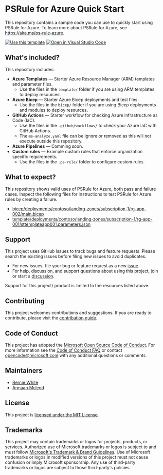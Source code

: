 # PSRule for Azure Quick Start

This repository contains a sample code you can use to quickly start using PSRule for Azure.
To learn more about PSRule for Azure, see https://aka.ms/ps-rule-azure.

[![Use this template](https://img.shields.io/static/v1?label=GitHub&message=Use%20this%20template&logo=github&color=007acc)](https://github.com/Azure/PSRule.Rules.Azure-quickstart/generate)
[![Open in Visual Studio Code](https://open.vscode.dev/badges/open-in-vscode.svg)](https://open.vscode.dev/Azure/PSRule.Rules.Azure-quickstart)

## What's included?

This repository includes:

- **Azure Templates** &mdash; Starter Azure Resource Manager (ARM) templates and parameter files.
  - Use the files in the `template/` folder if you are using ARM templates to deploy resources.
- **Azure Bicep** &mdash; Starter Azure Bicep deployments and test files.
  - Use the files in the `bicep/` folder if you are using Bicep deployments and modules to deploy resources.
- **GitHub Actions** &mdash; Starter workflow for checking Azure Infrastructure as Code (IaC).
  - Use the files in the `.github/workflows/` to check your Azure IaC with GitHub Actions.
  - The `ms-analyze.yaml` file can be ignore or removed as this will not execute outside this repository.
- **Azure Pipelines** &mdash; Comming soon.
- **Custom rules** &mdash; Example custom rules that enforce organization specific requirements.
  - Use the files in the `.ps-rule/` folder to configure custom rules.

## What to expect?

This repository shows valid uses of PSRule for Azure, both pass and failure cases.
Inspect the following files for instructions to test PSRule for Azure rules by creating a failure.

- [bicep/deployments/contoso/landing-zones/subscription-1/rg-app-002/main.bicep](bicep/deployments/contoso/landing-zones/subscription-1/rg-app-002/main.bicep)
- [template/deployments/contoso/landing-zones/subscription-1/rg-app-001/sttemplateapp001.parameters.json](template/deployments/contoso/landing-zones/subscription-1/rg-app-001/sttemplateapp001.parameters.json)

## Support

This project uses GitHub Issues to track bugs and feature requests.
Please search the existing issues before filing new issues to avoid duplicates.

- For new issues, file your bug or feature request as a new [issue].
- For help, discussion, and support questions about using this project, join or start a [discussion].

Support for this project/ product is limited to the resources listed above.

## Contributing

This project welcomes contributions and suggestions.
If you are ready to contribute, please visit the [contribution guide](CONTRIBUTING.md).

## Code of Conduct

This project has adopted the [Microsoft Open Source Code of Conduct](https://opensource.microsoft.com/codeofconduct/).
For more information see the [Code of Conduct FAQ](https://opensource.microsoft.com/codeofconduct/faq/)
or contact [opencode@microsoft.com](mailto:opencode@microsoft.com) with any additional questions or comments.

## Maintainers

- [Bernie White](https://github.com/BernieWhite)
- [Armaan Mcleod](https://github.com/ArmaanMcleod)

## License

This project is [licensed under the MIT License](LICENSE).

## Trademarks

This project may contain trademarks or logos for projects, products, or services.
Authorized use of Microsoft trademarks or logos is subject to and must follow [Microsoft's Trademark & Brand Guidelines](https://www.microsoft.com/en-us/legal/intellectualproperty/trademarks/usage/general).
Use of Microsoft trademarks or logos in modified versions of this project must not cause confusion or imply Microsoft sponsorship.
Any use of third-party trademarks or logos are subject to those third-party's policies.

[issue]: https://github.com/Azure/PSRule.Rules.Azure-quickstart/issues
[discussion]: https://github.com/Azure/PSRule.Rules.Azure-quickstart/discussions
